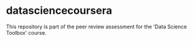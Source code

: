 # datasciencecoursera
This repository is part of the peer review assessment for the 'Data Science Toolbox' course.

